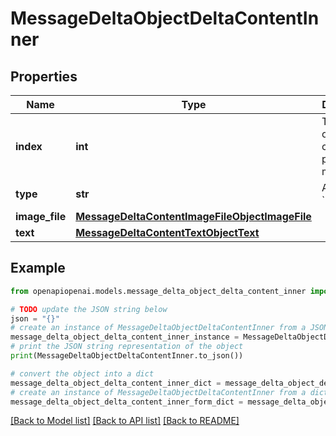 # MessageDeltaObjectDeltaContentInner


## Properties

Name | Type | Description | Notes
------------ | ------------- | ------------- | -------------
**index** | **int** | The index of the content part in the message. | 
**type** | **str** | Always &#x60;image_file&#x60;. | 
**image_file** | [**MessageDeltaContentImageFileObjectImageFile**](MessageDeltaContentImageFileObjectImageFile.md) |  | [optional] 
**text** | [**MessageDeltaContentTextObjectText**](MessageDeltaContentTextObjectText.md) |  | [optional] 

## Example

```python
from openapiopenai.models.message_delta_object_delta_content_inner import MessageDeltaObjectDeltaContentInner

# TODO update the JSON string below
json = "{}"
# create an instance of MessageDeltaObjectDeltaContentInner from a JSON string
message_delta_object_delta_content_inner_instance = MessageDeltaObjectDeltaContentInner.from_json(json)
# print the JSON string representation of the object
print(MessageDeltaObjectDeltaContentInner.to_json())

# convert the object into a dict
message_delta_object_delta_content_inner_dict = message_delta_object_delta_content_inner_instance.to_dict()
# create an instance of MessageDeltaObjectDeltaContentInner from a dict
message_delta_object_delta_content_inner_form_dict = message_delta_object_delta_content_inner.from_dict(message_delta_object_delta_content_inner_dict)
```
[[Back to Model list]](../README.md#documentation-for-models) [[Back to API list]](../README.md#documentation-for-api-endpoints) [[Back to README]](../README.md)



